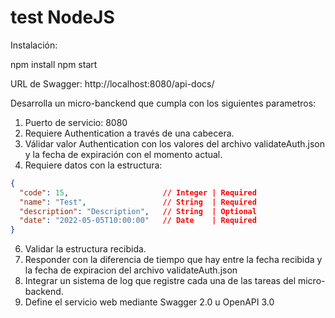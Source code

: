 # test NodeJS

Instalación: 

npm install
npm start

URL de Swagger: http://localhost:8080/api-docs/



Desarrolla un micro-banckend que cumpla con los siguientes parametros:

1. Puerto de servicio: 8080
2. Requiere Authentication a través de una cabecera.
3. Válidar valor Authentication con los valores del archivo validateAuth.json y la fecha de expiración con el momento actual.
4. Requiere datos con la estructura:
```json
{
  "code": 15,                     // Integer | Required
  "name": "Test",                 // String  | Required
  "description": "Description",   // String  | Optional
  "date": "2022-05-05T10:00:00"   // Date    | Required
}
```
6. Validar la estructura recibida.
7. Responder con la diferencia de tiempo que hay entre la fecha recibida y la fecha de expiracion del archivo validateAuth.json
8. Integrar un sistema de log que registre cada una de las tareas del micro-backend.
9. Define el servicio web mediante Swagger 2.0 u OpenAPI 3.0
